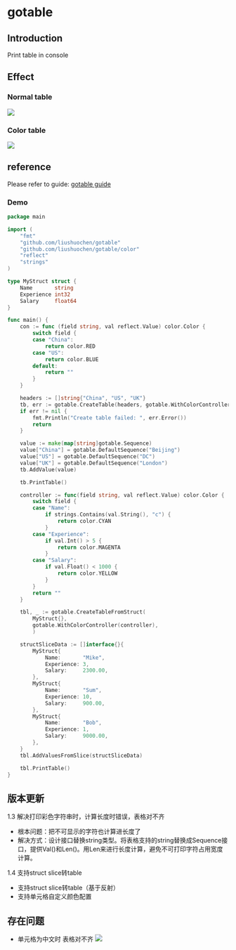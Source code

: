# gotable

## Introduction
Print table in console

## Effect
### Normal table
![](https://tuocheng.oss-cn-beijing.aliyuncs.com/gotable_test_plain.png)
### Color table
![](https://tuocheng.oss-cn-beijing.aliyuncs.com/gotable_test_color.png)

## reference
Please refer to guide: [gotable guide](https://blog.csdn.net/TCatTime/article/details/103068260#%E8%8E%B7%E5%8F%96gotable)

### Demo
```go
package main

import (
	"fmt"
	"github.com/liushuochen/gotable"
	"github.com/liushuochen/gotable/color"
	"reflect"
	"strings"
)

type MyStruct struct {
	Name       string
	Experience int32
	Salary     float64
}

func main() {
	con := func (field string, val reflect.Value) color.Color {
		switch field {
		case "China":
			return color.RED
		case "US":
			return color.BLUE
		default:
			return ""
		}
	}

	headers := []string{"China", "US", "UK"}
	tb, err := gotable.CreateTable(headers, gotable.WithColorController(con))
	if err != nil {
		fmt.Println("Create table failed: ", err.Error())
		return
	}

	value := make(map[string]gotable.Sequence)
	value["China"] = gotable.DefaultSequence("Beijing")
	value["US"] = gotable.DefaultSequence("DC")
	value["UK"] = gotable.DefaultSequence("London")
	tb.AddValue(value)

	tb.PrintTable()

	controller := func(field string, val reflect.Value) color.Color {
		switch field {
		case "Name":
			if strings.Contains(val.String(), "c") {
				return color.CYAN
			}
		case "Experience":
			if val.Int() > 5 {
				return color.MAGENTA
			}
		case "Salary":
			if val.Float() < 1000 {
				return color.YELLOW
			}
		}
		return ""
	}

	tbl, _ := gotable.CreateTableFromStruct(
		MyStruct{},
		gotable.WithColorController(controller),
		)

	structSliceData := []interface{}{
		MyStruct{
			Name:       "Mike",
			Experience: 3,
			Salary:     2300.00,
		},
		MyStruct{
			Name:       "Sum",
			Experience: 10,
			Salary:     900.00,
		},
		MyStruct{
			Name:       "Bob",
			Experience: 1,
			Salary:     9000.00,
		},
	}
	tbl.AddValuesFromSlice(structSliceData)

	tbl.PrintTable()
}
```

## 版本更新
1.3 解决打印彩色字符串时，计算长度时错误，表格对不齐
- 根本问题：把不可显示的字符也计算进长度了
- 解决方式：设计接口替换string类型。将表格支持的string替换成Sequence接口，提供Val()和Len()。用Len来进行长度计算，避免不可打印字符占用宽度计算。

1.4 支持struct slice转table
- 支持struct slice转table（基于反射）
- 支持单元格自定义颜色配置

## 存在问题
- 单元格为中文时 表格对不齐
![](https://tuocheng.oss-cn-beijing.aliyuncs.com/gotable_chi_issue.png)
